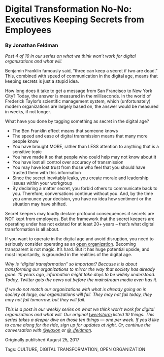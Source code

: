 # Digital Transformation No-No: Executives Keeping Secrets from Employees
### By Jonathan Feldman

*Post 4 of 10 in our series on what we think won’t work for digital organizations and what will.*

Benjamin Franklin famously said, “three can keep a secret if two are dead.” This, combined with speed of communication in the digital age, means that keeping secrets is just a stupid idea.

How long does it take to get a message from San Francisco to New York City? Today, the answer is measured in the milliseconds. In the world of Frederick  Taylor’s scientific management system, which (unfortunately) modern organizations are largely based on, the answer would be measured in weeks, if not longer.

What have you done by tagging something as secret in the digital age?

* The Ben Franklin effect means that someone knows
* The speed and ease of digital transmission means that many more people know
* You have brought MORE, rather than LESS attention to anything that is a sensitive topic
* You have made it so that people who could help may not know about it
* You have lost all control over accuracy of transmission
* You may have lost trust from those who feel that you should have trusted them with this information
* Since the secret inevitably leaks, you create morale and leadership issues within your workgroup
* By declaring a matter secret, you forbid others to communicate back to you. Therefore, conversations continue without you. And, by the time you announce your decision, you have no idea how sentiment or the situation may have shifted.

Secret keepers may loudly declare profound consequences if secrets are NOT kept from employees. But the framework that the secret keepers are operating under has not existed for at least 20+ years – that’s what digital transformation is all about.

If you want to operate in the digital age and avoid disruption, you need to seriously consider operating as an [open organization](https://opensource.com/open-organization/resources/open-org-definition). Becoming transparent is not magic. It’s hard. But it has huge potential upside, and most importantly, is grounded in the realities of the digital age.

*Why is “digital transformation” so important? Because it is about transforming our organizations to mirror the way that society has already gone. 10 years ago, information might take days to be widely understood. Today,  Twitter gets the news out before the mainstream media even has it.*

*If we do not match our organizations with what is already going on in society at large, our organizations will fail. They may not fail today, they may not fail tomorrow, but they will fail.*

*This is a post in our weekly series on what we think won’t work for digital organizations and what will. Our original [tweetstorm](https://twitter.com/i/moments/878268741989130240?utm_content=buffer21152&utm_medium=social&utm_source=twitter.com&utm_campaign=buffer) listed 10 things. This series takes a deeper dive on those ten things — one per week. If you’d like to come along for the ride, sign up for updates at right. Or, continue the conversation with [@ejaxon](https://twitter.com/ejaxon) or [@_jfeldman](http://twitter.com/_jfeldman).*


Originally published August 25, 2017

Tags: CULTURE, DIGITAL TRANSFORMATION, OPEN ORGANIZATION
